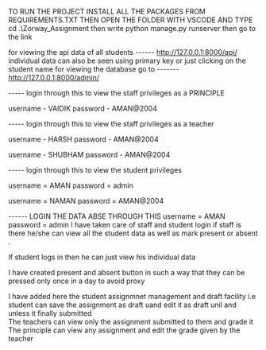 TO RUN THE PROJECT INSTALL ALL THE PACKAGES FROM REQUIREMENTS.TXT
THEN OPEN THE FOLDER WITH VSCODE AND TYPE cd .\Zorway_Assignment
then write python manage.py runserver then go to the link

for viewing the api data of all students  ------ http://127.0.0.1:8000/api/
individual data can also be seen using primary key or just clicking on the student name
for viewing the database go to ------- http://127.0.0.1:8000/admin/



----- login through this to view the staff privileges as a PRINCIPLE

username - VAIDIK
password - AMAN@2004

----- login through this to view the staff privileges as a teacher

username - HARSH
password - AMAN@2004

username - SHUBHAM
password - AMAN@2004

----- login through this to view the student privileges

username = AMAN
password = admin

username = NAMAN
password = AMAN@2004

------ LOGIN THE DATA ABSE THROUGH THIS
username = AMAN
password = admin
I have taken care of staff and student login if staff is there he/she can view all the student data as well as mark present or absent . 

If student logs in  then he can just view his individual data 

I have created present and absent button in such a way that they can be pressed only once in a day to avoid proxy 

I have added here the student assignmnet management and draft facility i.e student can save the assignment as draft uand edit it as draft unil and unless it finally submitted  
The teachers can view only the assignment submitted to them and grade it 
The principle can view any assignment and edit the grade given by the teacher